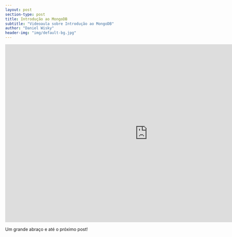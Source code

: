 ```yaml
---
layout: post
section-type: post
title: Introdução ao MongoDB
subtitle: "Videoaula sobre Introdução ao MongoDB"
author: "Daniel Wisky"
header-img: "img/default-bg.jpg"
---
```


<iframe width="917" height="573" src="https://www.youtube.com/embed/yt1mguYLjEo" frameborder="0" allow="accelerometer; autoplay; encrypted-media; gyroscope; picture-in-picture" allowfullscreen></iframe>

Um grande abraço e até o próximo post!
